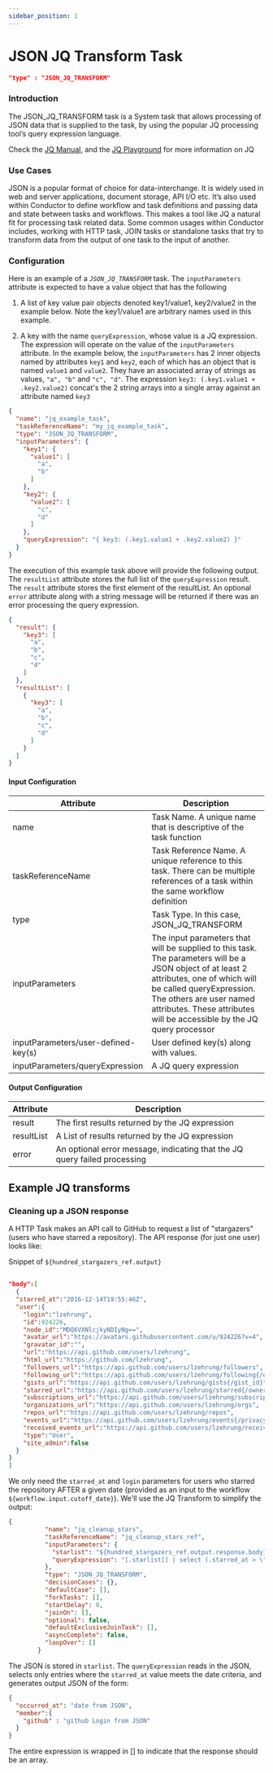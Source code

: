 ```yaml
---
sidebar_position: 1
---
```


# JSON JQ Transform Task

```json
"type" : "JSON_JQ_TRANSFORM"
```
### Introduction

The JSON_JQ_TRANSFORM task is a System task that allows processing of JSON data that is supplied to the task, by using the
popular JQ processing tool’s query expression language.

Check the [JQ Manual](https://stedolan.github.io/jq/manual/v1.5/), and the
[JQ Playground](https://jqplay.org/) for more information on JQ

### Use Cases

JSON is a popular format of choice for data-interchange. It is widely used in web and server applications, document
storage, API I/O etc. It’s also used within Conductor to define workflow and task definitions and passing data and state
between tasks and workflows. This makes a tool like JQ a natural fit for processing task related data. Some common
usages within Conductor includes, working with HTTP task, JOIN tasks or standalone tasks that try to transform data from
the output of one task to the input of another.

### Configuration

Here is an example of a _`JSON_JQ_TRANSFORM`_ task. The `inputParameters` attribute is expected to have a value object
that has the following

1. A list of key value pair objects denoted key1/value1, key2/value2 in the example below. Note the key1/value1 are
   arbitrary names used in this example.

2. A key with the name `queryExpression`, whose value is a JQ expression. The expression will operate on the value of
   the `inputParameters` attribute. In the example below, the `inputParameters` has 2 inner objects named by attributes
   `key1` and `key2`, each of which has an object that is named `value1` and `value2`. They have an associated array of
   strings as values, `"a", "b"` and `"c", "d"`. The expression `key3: (.key1.value1 + .key2.value2)` concat's the 2
   string arrays into a single array against an attribute named `key3`

```json
{
  "name": "jq_example_task",
  "taskReferenceName": "my_jq_example_task",
  "type": "JSON_JQ_TRANSFORM",
  "inputParameters": {
    "key1": {
      "value1": [
        "a",
        "b"
      ]
    },
    "key2": {
      "value2": [
        "c",
        "d"
      ]
    },
    "queryExpression": "{ key3: (.key1.value1 + .key2.value2) }"
  }
}
```

The execution of this example task above will provide the following output. The `resultList` attribute stores the full
list of the `queryExpression` result. The `result` attribute stores the first element of the resultList. An
optional `error`
attribute along with a string message will be returned if there was an error processing the query expression.

```json
{
  "result": {
    "key3": [
      "a",
      "b",
      "c",
      "d"
    ]
  },
  "resultList": [
    {
      "key3": [
        "a",
        "b",
        "c",
        "d"
      ]
    }
  ]
}
```

#### Input Configuration

| Attribute      | Description |
| ----------- | ----------- |
| name      | Task Name. A unique name that is descriptive of the task function      |
| taskReferenceName   | Task Reference Name. A unique reference to this task. There can be multiple references of a task within the same workflow definition        |
| type   | Task Type. In this case, JSON_JQ_TRANSFORM        |
| inputParameters   | The input parameters that will be supplied to this task. The parameters will be a JSON object of at least 2 attributes, one of which will be called queryExpression. The others are user named attributes. These attributes will be accessible by the JQ query processor        |
| inputParameters/user-defined-key(s)   | User defined key(s) along with values.          |
| inputParameters/queryExpression   | A JQ query expression        |

#### Output Configuration

| Attribute      | Description |
| ----------- | ----------- |
| result   | The first results returned by the JQ expression     |
| resultList   | A List of results returned by the JQ expression        |
| error | An optional error message, indicating that the JQ query failed processing |


## Example JQ transforms

### Cleaning up a JSON response

A HTTP Task makes an API call to GitHub to request a list of "stargazers" (users who have starred a repository).  The API response (for just one user) looks like:


Snippet of ```${hundred_stargazers_ref.output}```

``` JSON 
  
"body":[
  {
  "starred_at":"2016-12-14T19:55:46Z",
  "user":{
    "login":"lzehrung",
    "id":924226,
    "node_id":"MDQ6VXNlcjkyNDIyNg==",
    "avatar_url":"https://avatars.githubusercontent.com/u/924226?v=4",
    "gravatar_id":"",
    "url":"https://api.github.com/users/lzehrung",
    "html_url":"https://github.com/lzehrung",
    "followers_url":"https://api.github.com/users/lzehrung/followers",
    "following_url":"https://api.github.com/users/lzehrung/following{/other_user}",
    "gists_url":"https://api.github.com/users/lzehrung/gists{/gist_id}",
    "starred_url":"https://api.github.com/users/lzehrung/starred{/owner}{/repo}",
    "subscriptions_url":"https://api.github.com/users/lzehrung/subscriptions",
    "organizations_url":"https://api.github.com/users/lzehrung/orgs",
    "repos_url":"https://api.github.com/users/lzehrung/repos",
    "events_url":"https://api.github.com/users/lzehrung/events{/privacy}",
    "received_events_url":"https://api.github.com/users/lzehrung/received_events",
    "type":"User",
    "site_admin":false
  }
}
]

```

We only need the ```starred_at``` and ```login``` parameters for users who starred the repository AFTER a given date (provided as an input to the workflow ```${workflow.input.cutoff_date}```).  We'll use the JQ Transform to simplify the output:

```JSON
{
          "name": "jq_cleanup_stars",
          "taskReferenceName": "jq_cleanup_stars_ref",
          "inputParameters": {
            "starlist": "${hundred_stargazers_ref.output.response.body}",
            "queryExpression": "[.starlist[] | select (.starred_at > \"${workflow.input.cutoff_date}\") |{occurred_at:.starred_at, member: {github:  .user.login}}]"
          },
          "type": "JSON_JQ_TRANSFORM",
          "decisionCases": {},
          "defaultCase": [],
          "forkTasks": [],
          "startDelay": 0,
          "joinOn": [],
          "optional": false,
          "defaultExclusiveJoinTask": [],
          "asyncComplete": false,
          "loopOver": []
        }
```

The JSON is stored in ```starlist```.  The ```queryExpression``` reads in the JSON, selects only entries where the ```starred_at``` value meets the date criteria, and generates output JSON of the form:

```JSON
{
  "occurred_at": "date from JSON",
  "member":{
    "github" : "github Login from JSON"
  }
}
```

The entire expression is wrapped in [] to indicate that the response should be an array.



